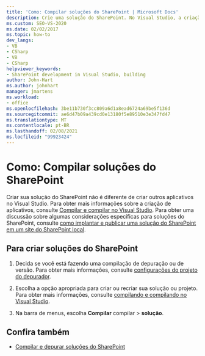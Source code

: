 ```yaml
---
title: 'Como: Compilar soluções do SharePoint | Microsoft Docs'
description: Crie uma solução do SharePoint. No Visual Studio, a criação de uma solução do SharePoint não é diferente da criação de outros aplicativos.
ms.custom: SEO-VS-2020
ms.date: 02/02/2017
ms.topic: how-to
dev_langs:
- VB
- CSharp
- VB
- CSharp
helpviewer_keywords:
- SharePoint development in Visual Studio, building
author: John-Hart
ms.author: johnhart
manager: jmartens
ms.workload:
- office
ms.openlocfilehash: 3be11b730f3cc809a6d1a8ead6724a69be5f136d
ms.sourcegitcommit: ae6d47b09a439cd0e13180f5e89510e3e347fd47
ms.translationtype: MT
ms.contentlocale: pt-BR
ms.lasthandoff: 02/08/2021
ms.locfileid: "99923424"
---
```

# <a name="how-to-build-sharepoint-solutions"></a>Como: Compilar soluções do SharePoint

Criar sua solução do SharePoint não é diferente de criar outros aplicativos no Visual Studio. Para obter mais informações sobre a criação de aplicativos, consulte [Compilar e compilar no Visual Studio](../ide/compiling-and-building-in-visual-studio.md). Para obter uma discussão sobre algumas considerações específicas para soluções do SharePoint, consulte [como implantar e publicar uma solução do SharePoint em um site do SharePoint local](../sharepoint/how-to-deploy-and-publish-a-sharepoint-solution-to-a-local-sharepoint-site.md).

## <a name="to-build-sharepoint-solutions"></a>Para criar soluções do SharePoint

1. Decida se você está fazendo uma compilação de depuração ou de versão. Para obter mais informações, consulte [configurações do projeto do depurador](../debugger/debugger-project-settings.md).

2. Escolha a opção apropriada para criar ou recriar sua solução ou projeto. Para obter mais informações, consulte [compilando e compilando no Visual Studio](../ide/compiling-and-building-in-visual-studio.md).

3. Na barra de menus, escolha **Compilar** compilar  >  **solução**.

## <a name="see-also"></a>Confira também

- [Compilar e depurar soluções do SharePoint](../sharepoint/building-and-debugging-sharepoint-solutions.md)
